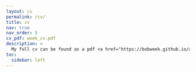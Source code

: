 ```yaml
---
layout: cv
permalink: /cv/
title: cv
nav: true
nav_order: 5
cv_pdf: week_cv.pdf
description: >
  My full cv can be found as a pdf <a href="https://bobweek.github.io/assets/pdf/week_cv.pdf" target="_blank">here</a>
toc:
  sidebar: left
---
```

